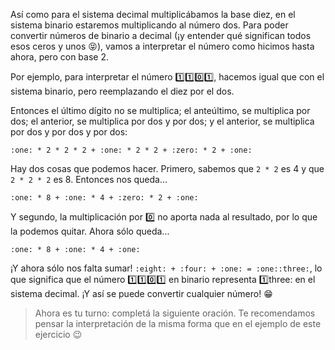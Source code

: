 Así como para el sistema decimal multiplicábamos la base diez, en el sistema binario estaremos multiplicando al número dos. Para poder convertir números de binario a decimal (¡y entender qué significan todos esos ceros y unos :stuck_out_tongue_closed_eyes:), vamos a interpretar el número como hicimos hasta ahora, pero con base 2.

Por ejemplo, para interpretar el número :one::one::zero::one:, hacemos igual que con el sistema binario, pero reemplazando el diez por el dos.

Entonces el último dígito no se multiplica; el anteúltimo, se multiplica por dos; el anterior, se multiplica por dos y por dos; y el anterior, se multiplica por dos y por dos y por dos:

`:one: * 2 * 2 * 2 + :one: * 2 * 2 + :zero: * 2 + :one:`

Hay dos cosas que podemos hacer. Primero, sabemos que `2 * 2` es 4 y que `2 * 2 * 2` es 8. Entonces nos queda...

`:one: * 8 + :one: * 4 + :zero: * 2 + :one:`

Y segundo, la multiplicación por :zero: no aporta nada al resultado, por lo que la podemos quitar. Ahora sólo queda...

`:one: * 8 + :one: * 4 + :one:`

¡Y ahora sólo nos falta sumar! `:eight: + :four: + :one: = :one::three:`, lo que significa que el número :one::one::zero::one: en binario representa :one:three: en el sistema decimal. ¡Y así se puede convertir cualquier número! :grin:

> Ahora es tu turno: completá la siguiente oración. Te recomendamos pensar la interpretación de la misma forma que en el ejemplo de este ejercicio :wink: 